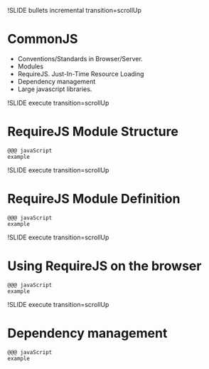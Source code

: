 !SLIDE bullets incremental transition=scrollUp
# CommonJS #

* Conventions/Standards in Browser/Server.
* Modules
* RequireJS. Just-In-Time Resource Loading
* Dependency management
* Large javascript libraries.

!SLIDE execute transition=scrollUp
# RequireJS Module Structure #

    @@@ javaScript
    example


!SLIDE execute transition=scrollUp
# RequireJS Module Definition #

    @@@ javaScript
    example

!SLIDE execute transition=scrollUp
# Using RequireJS on the browser #

    @@@ javaScript
    example

!SLIDE execute transition=scrollUp
# Dependency management #

    @@@ javaScript
    example
